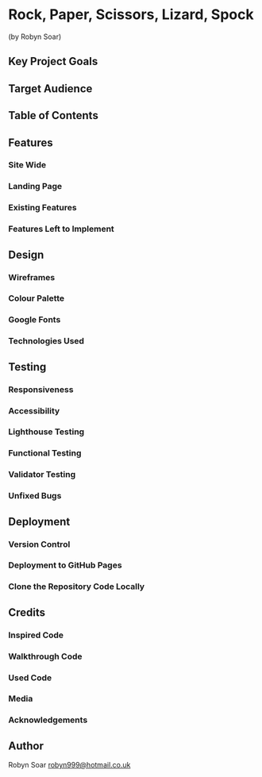 # Rock, Paper, Scissors, Lizard, Spock
(by Robyn Soar)

## Key Project Goals

## Target Audience

## Table of Contents

## Features

### Site Wide

### Landing Page

### Existing Features

### Features Left to Implement

## Design

### Wireframes

### Colour Palette

### Google Fonts

### Technologies Used

## Testing

### Responsiveness

### Accessibility

### Lighthouse Testing

### Functional Testing

### Validator Testing

### Unfixed Bugs

## Deployment

### Version Control

### Deployment to GitHub Pages

### Clone the Repository Code Locally

## Credits

### Inspired Code

### Walkthrough Code

### Used Code

### Media

### Acknowledgements

## Author

Robyn Soar
robyn999@hotmail.co.uk
